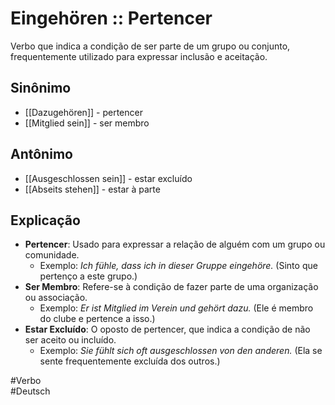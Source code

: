 # Eingehören :: Pertencer
<!--SR:!2024-11-05,1,210-->
Verbo que indica a condição de ser parte de um grupo ou conjunto, frequentemente utilizado para expressar inclusão e aceitação.

## Sinônimo
- [[Dazugehören]] - pertencer  
- [[Mitglied sein]] - ser membro  

## Antônimo
- [[Ausgeschlossen sein]] - estar excluído  
- [[Abseits stehen]] - estar à parte  

## Explicação
- **Pertencer**: Usado para expressar a relação de alguém com um grupo ou comunidade.
  - Exemplo: *Ich fühle, dass ich in dieser Gruppe eingehöre.* (Sinto que pertenço a este grupo.)
- **Ser Membro**: Refere-se à condição de fazer parte de uma organização ou associação.
  - Exemplo: *Er ist Mitglied im Verein und gehört dazu.* (Ele é membro do clube e pertence a isso.)
- **Estar Excluído**: O oposto de pertencer, que indica a condição de não ser aceito ou incluído.
  - Exemplo: *Sie fühlt sich oft ausgeschlossen von den anderen.* (Ela se sente frequentemente excluída dos outros.)

#Verbo  
#Deutsch